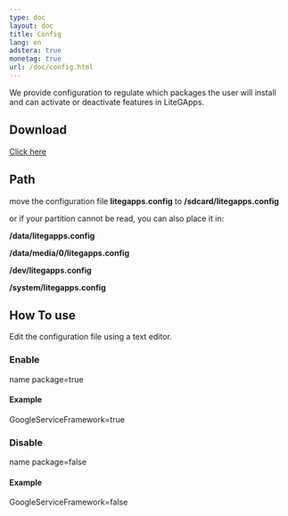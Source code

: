 ```yaml
---
type: doc
layout: doc
title: Config
lang: en
adstera: true
monetag: true
url: /doc/config.html
---
```




We provide configuration to regulate which packages the user will install and can activate or deactivate features in LiteGApps.
## Download 

[Click here](/download.html)

## Path
move the configuration file **litegapps.config** to **/sdcard/litegapps.config**

or if your partition cannot be read, you can also place it in:

**/data/litegapps.config**

**/data/media/0/litegapps.config**

**/dev/litegapps.config**

**/system/litegapps.config**

## How To use
Edit the configuration file using a text editor.

### Enable
name package=true

#### Example
GoogleServiceFramework=true



### Disable
name package=false

#### Example
GoogleServiceFramework=false




